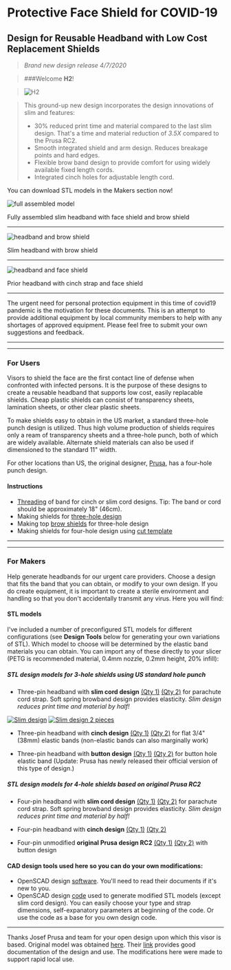 # Protective Face Shield for COVID-19

## Design for Reusable Headband with Low Cost Replacement Shields

> *Brand new design release 4/7/2020*

> ###Welcome **H2**!

> ![H2](H2/images/h2_us.png)

> This ground-up new design incorporates the design innovations of slim and features:
> - 30% reduced print time and material compared to the last slim design.  That's a time and material reduction of *3.5X* compared to the Prusa RC2.
> - Smooth integrated shield and arm design.  Reduces breakage points and hard edges.
> - Flexible brow band design to provide comfort for using widely available fixed length cords.
> - Integrated cinch holes for adjustable length cord.

You can download STL models in the Makers section now!

![full assembled model](FullFaceHeadShield.png)

Fully assembled slim headband with face shield and brow shield

---

![headband and brow shield](slim_headband_headshield.jpg)

Slim headband with brow shield

---

![headband and face shield](IMG_20200325_170538_small.jpg)

Prior headband with cinch strap and face shield

---

The urgent need for personal protection equipment in this time of covid19 pandemic is the motivation for these documents.  This is an attempt to provide additional equipment by local community members to help with any shortages of approved equipment.  Please feel free to submit your own suggestions and feedback.


---
---

### For Users

Visors to shield the face are the first contact line of defense when confronted with infected persons.  It is the purpose of these designs to create a reusable headband that supports low cost, easily replacable shields.  Cheap plastic shields can consist of transparency sheets, lamination sheets, or other clear plastic sheets.

To make shields easy to obtain in the US market, a standard three-hole punch design is utilized.  Thus high volume production of shields requires only a ream of transparency sheets and a three-hole punch, both of which are widely available.  Alternate shield materials can also be used if dimensioned to the standard 11" width.

For other locations than US, the original designer, [Prusa](https://www.prusaprinters.org/prints/25857-prusa-protective-face-shield-rc1), has a four-hole punch design.

#### Instructions

- [Threading](LoopThread/ThreadInstructions.md) of band for cinch or slim cord designs.  Tip:  The band or cord should be approximately 18" (46cm).
- Making shields for [three-hole design](3HoleShieldInstructions.md)
- Making top [brow shields](BrowShieldInstructions.md) for three-hole design
- Making shields for four-hole design using [cut template](PrusaFaceShieldHolesRC2.pdf)

---
---

### For Makers

Help generate headbands for our urgent care providers. Choose a design that fits the band that you can obtain, or modify to your own design.  If you do create equipment, it is important to create a sterile environment and handling so that you don't accidentally transmit any virus.  Here you will find:

#### STL models
I've included a number of preconfigured STL models for different configurations (see **Design Tools** below for generating your own variations of STL).  Which model to choose will be determined by the elastic band materials you can obtain.  You can import any of these directly to your slicer (PETG is recommended material, 0.4mm nozzle, 0.2mm height, 20% infill):

##### STL design models for 3-hole shields using US standard hole punch
- Three-pin headband with **slim cord design** [(Qty 1)](stl/covid19_headband_3hole_cord_slim.stl) [(Qty 2)](stl/covid19_headband_3hole_cord_slim_qty2.stl) for parachute cord strap. Soft spring browband design provides elasticity.  *Slim design reduces print time and material by half!*

[![Slim design](covid19_headband_3hole_cord_slim.png)](stl/covid19_headband_3hole_cord_slim.stl) [![Slim design 2 pieces](covid19_headband_3hole_cord_slim2.png)](stl/covid19_headband_3hole_cord_slim_qty2.stl)

- Three-pin headband with **cinch design** [(Qty 1)](stl/covid19_headband_3hole_cinch.stl) [(Qty 2)](stl/covid19_headband_3hole_cinch_qty2.stl) for flat 3/4" (38mm) elastic bands (non-elastic bands can also marginally work)

- Three-pin headband with **button design** [(Qty 1)](stl/covid19_headband_3hole_button.stl) [(Qty 2)](stl/covid19_headband_3hole_button_qty2.stl) for button hole elastic band  (Update: Prusa has newly released their official version of this type of design.)

##### STL design models for 4-hole shields based on original Prusa RC2
- Four-pin headband with **slim cord design** [(Qty 1)](stl/covid19_headband_rc3_cord_slim.stl) [(Qty 2)](stl/covid19_headband_rc3_cord_slim_qty2.stl) for parachute cord strap. Soft spring browband design provides elasticity.  *Slim design reduces print time and material by half!*

- Four-pin headband with **cinch design** [(Qty 1)](stl/covid19_headband_rc2_cinch.stl) [(Qty 2)](stl/covid19_headband_rc2_cinch_qty2.stl)

- Four-pin unmodified **original Prusa design RC2** [(Qty 1)](stl/covid19_headband_rc2_button.stl) [(Qty 2)](stl/covid19_headband_rc2_button_qty2.stl) with button design 


#### CAD design tools used here so you can do your own modifications:

- OpenSCAD design [software](https://www.openscad.org/).  You'll need to read their documents if it's new to you.
- OpenSCAD design [code](covid19_headband_mods.scad) used to generate modified STL models (except slim cord design). You can easily choose your type and strap dimensions, self-expanatory parameters at beginning of the code.  Or use the code as a base for you own design code.

---

Thanks Josef Prusa and team for your open design upon which this visor is based.  Original model was obtained [here](https://www.prusaprinters.org/prints/25857-prusa-protective-face-shield-rc1).  Their [link](https://www.prusaprinters.org/prints/25857-prusa-protective-face-shield-rc1) provides good documentation of the design and use.  The modifications here were made to support rapid local use.
